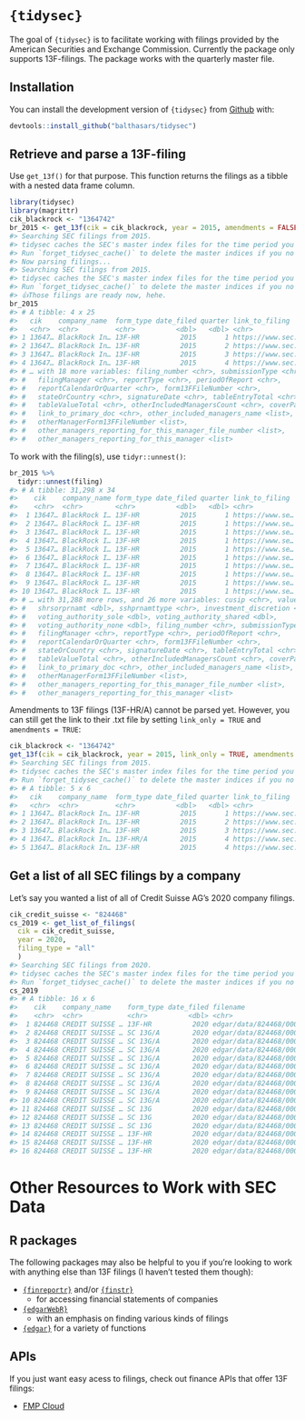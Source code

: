 
<!-- README.md is generated from README.Rmd. Please edit that file -->

# `{tidysec}`

<!-- badges: start -->
<!-- badges: end -->

The goal of `{tidysec}` is to facilitate working with filings provided
by the American Securities and Exchange Commission. Currently the
package only supports 13F-filings. The package works with the quarterly
master file.

## Installation

You can install the development version of `{tidysec}` from
[Github](https://github.com/balthasars/tidysec) with:

``` r
devtools::install_github("balthasars/tidysec")
```

## Retrieve and parse a 13F-filing

Use `get_13f()` for that purpose. This function returns the filings as a
tibble with a nested data frame column.

``` r
library(tidysec)
library(magrittr)
cik_blackrock <- "1364742"
br_2015 <- get_13f(cik = cik_blackrock, year = 2015, amendments = FALSE)
#> Searching SEC filings from 2015.
#> tidysec caches the SEC's master index files for the time period you've downloaded up to now at/Users/balthasarsager/.rcache/tidysec/ .
#> Run `forget_tidysec_cache()` to delete the master indices if you no longer need them.
#> Now parsing filings...
#> Searching SEC filings from 2015.
#> tidysec caches the SEC's master index files for the time period you've downloaded up to now at/Users/balthasarsager/.rcache/tidysec/ .
#> Run `forget_tidysec_cache()` to delete the master indices if you no longer need them.
#> 👍Those filings are ready now, hehe.
br_2015
#> # A tibble: 4 x 25
#>   cik    company_name  form_type date_filed quarter link_to_filing       filing 
#>   <chr>  <chr>         <chr>          <dbl>   <dbl> <chr>                <list> 
#> 1 13647… BlackRock In… 13F-HR          2015       1 https://www.sec.gov… <tibbl…
#> 2 13647… BlackRock In… 13F-HR          2015       2 https://www.sec.gov… <tibbl…
#> 3 13647… BlackRock In… 13F-HR          2015       3 https://www.sec.gov… <tibbl…
#> 4 13647… BlackRock In… 13F-HR          2015       4 https://www.sec.gov… <tibbl…
#> # … with 18 more variables: filing_number <chr>, submissionType <chr>,
#> #   filingManager <chr>, reportType <chr>, periodOfReport <chr>,
#> #   reportCalendarOrQuarter <chr>, form13FFileNumber <chr>,
#> #   stateOrCountry <chr>, signatureDate <chr>, tableEntryTotal <chr>,
#> #   tableValueTotal <chr>, otherIncludedManagersCount <chr>, coverPage <chr>,
#> #   link_to_primary_doc <chr>, other_included_managers_name <list>,
#> #   otherManagerForm13FFileNumber <list>,
#> #   other_managers_reporting_for_this_manager_file_number <list>,
#> #   other_managers_reporting_for_this_manager <list>
```

To work with the filing(s), use `tidyr::unnest()`:

``` r
br_2015 %>% 
  tidyr::unnest(filing)
#> # A tibble: 31,298 x 34
#>    cik    company_name form_type date_filed quarter link_to_filing  issuer class
#>    <chr>  <chr>        <chr>          <dbl>   <dbl> <chr>           <chr>  <chr>
#>  1 13647… BlackRock I… 13F-HR          2015       1 https://www.se… 1ST S… COM  
#>  2 13647… BlackRock I… 13F-HR          2015       1 https://www.se… 21VIA… SPON…
#>  3 13647… BlackRock I… 13F-HR          2015       1 https://www.se… 3-D S… COM …
#>  4 13647… BlackRock I… 13F-HR          2015       1 https://www.se… 3-D S… COM …
#>  5 13647… BlackRock I… 13F-HR          2015       1 https://www.se… 3-D S… COM …
#>  6 13647… BlackRock I… 13F-HR          2015       1 https://www.se… 3M CO  COM  
#>  7 13647… BlackRock I… 13F-HR          2015       1 https://www.se… 3M CO  COM  
#>  8 13647… BlackRock I… 13F-HR          2015       1 https://www.se… 3M CO  COM  
#>  9 13647… BlackRock I… 13F-HR          2015       1 https://www.se… 3M CO  COM  
#> 10 13647… BlackRock I… 13F-HR          2015       1 https://www.se… 3M CO  COM  
#> # … with 31,288 more rows, and 26 more variables: cusip <chr>, value <dbl>,
#> #   shrsorprnamt <dbl>, sshprnamttype <chr>, investment_discretion <chr>,
#> #   voting_authority_sole <dbl>, voting_authority_shared <dbl>,
#> #   voting_authority_none <dbl>, filing_number <chr>, submissionType <chr>,
#> #   filingManager <chr>, reportType <chr>, periodOfReport <chr>,
#> #   reportCalendarOrQuarter <chr>, form13FFileNumber <chr>,
#> #   stateOrCountry <chr>, signatureDate <chr>, tableEntryTotal <chr>,
#> #   tableValueTotal <chr>, otherIncludedManagersCount <chr>, coverPage <chr>,
#> #   link_to_primary_doc <chr>, other_included_managers_name <list>,
#> #   otherManagerForm13FFileNumber <list>,
#> #   other_managers_reporting_for_this_manager_file_number <list>,
#> #   other_managers_reporting_for_this_manager <list>
```

Amendments to 13F filings (13F-HR/A) cannot be parsed yet. However, you
can still get the link to their .txt file by setting `link_only = TRUE`
and `amendments = TRUE`:

``` r
cik_blackrock <- "1364742"
get_13f(cik = cik_blackrock, year = 2015, link_only = TRUE, amendments = TRUE)
#> Searching SEC filings from 2015.
#> tidysec caches the SEC's master index files for the time period you've downloaded up to now at/Users/balthasarsager/.rcache/tidysec/ .
#> Run `forget_tidysec_cache()` to delete the master indices if you no longer need them.
#> # A tibble: 5 x 6
#>   cik    company_name  form_type date_filed quarter link_to_filing              
#>   <chr>  <chr>         <chr>          <dbl>   <dbl> <chr>                       
#> 1 13647… BlackRock In… 13F-HR          2015       1 https://www.sec.gov/Archive…
#> 2 13647… BlackRock In… 13F-HR          2015       2 https://www.sec.gov/Archive…
#> 3 13647… BlackRock In… 13F-HR          2015       3 https://www.sec.gov/Archive…
#> 4 13647… BlackRock In… 13F-HR/A        2015       4 https://www.sec.gov/Archive…
#> 5 13647… BlackRock In… 13F-HR          2015       4 https://www.sec.gov/Archive…
```

## Get a list of all SEC filings by a company

Let’s say you wanted a list of all of Credit Suisse AG’s 2020 company
filings.

``` r
cik_credit_suisse <- "824468"
cs_2019 <- get_list_of_filings(
  cik = cik_credit_suisse, 
  year = 2020, 
  filing_type = "all"
  )
#> Searching SEC filings from 2020.
#> tidysec caches the SEC's master index files for the time period you've downloaded up to now at/Users/balthasarsager/.rcache/tidysec/ .
#> Run `forget_tidysec_cache()` to delete the master indices if you no longer need them.
cs_2019
#> # A tibble: 16 x 6
#>    cik    company_name    form_type date_filed filename                  quarter
#>    <chr>  <chr>           <chr>          <dbl> <chr>                       <dbl>
#>  1 824468 CREDIT SUISSE … 13F-HR          2020 edgar/data/824468/000156…       1
#>  2 824468 CREDIT SUISSE … SC 13G/A        2020 edgar/data/824468/000156…       1
#>  3 824468 CREDIT SUISSE … SC 13G/A        2020 edgar/data/824468/000156…       1
#>  4 824468 CREDIT SUISSE … SC 13G/A        2020 edgar/data/824468/000156…       1
#>  5 824468 CREDIT SUISSE … SC 13G/A        2020 edgar/data/824468/000156…       1
#>  6 824468 CREDIT SUISSE … SC 13G/A        2020 edgar/data/824468/000156…       1
#>  7 824468 CREDIT SUISSE … SC 13G/A        2020 edgar/data/824468/000156…       1
#>  8 824468 CREDIT SUISSE … SC 13G/A        2020 edgar/data/824468/000156…       1
#>  9 824468 CREDIT SUISSE … SC 13G/A        2020 edgar/data/824468/000156…       1
#> 10 824468 CREDIT SUISSE … SC 13G/A        2020 edgar/data/824468/000156…       1
#> 11 824468 CREDIT SUISSE … SC 13G          2020 edgar/data/824468/000156…       1
#> 12 824468 CREDIT SUISSE … SC 13G          2020 edgar/data/824468/000156…       1
#> 13 824468 CREDIT SUISSE … SC 13G          2020 edgar/data/824468/000156…       1
#> 14 824468 CREDIT SUISSE … 13F-HR          2020 edgar/data/824468/000156…       2
#> 15 824468 CREDIT SUISSE … 13F-HR          2020 edgar/data/824468/000156…       3
#> 16 824468 CREDIT SUISSE … 13F-HR          2020 edgar/data/824468/000156…       4
```

# Other Resources to Work with SEC Data

## R packages

The following packages may also be helpful to you if you’re looking to
work with anything else than 13F filings (I haven’t tested them though):

-   [`{finreportr}`](https://github.com/sewardlee337/finreportr) and/or
    [`{finstr}`](https://github.com/bergant/finstr)
    -   for accessing financial statements of companies
-   [`{edgarWebR}`](https://github.com/mwaldstein/edgarWebR)
    -   with an emphasis on finding various kinds of filings
-   [`{edgar}`](https://cran.r-project.org/web/packages/edgar/) for a
    variety of functions

## APIs

If you just want easy acess to filings, check out finance APIs that
offer 13F filings:

-   [FMP Cloud](https://fmpcloud.io)
